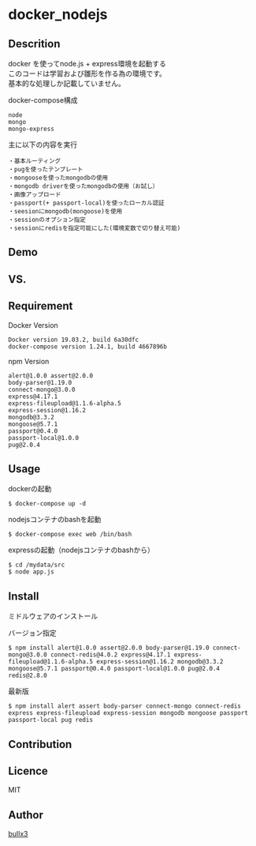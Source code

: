 # docker_nodejs

## Descrition

docker を使ってnode.js + express環境を起動する  
このコードは学習および雛形を作る為の環境です。  
基本的な処理しか記載していません。

docker-compose構成  

    node
    mongo
    mongo-express

主に以下の内容を実行  

    ・基本ルーティング
    ・pugを使ったテンプレート
    ・mongooseを使ったmongodbの使用
    ・mongodb driverを使ったmongodbの使用（お試し）
    ・画像アップロード
    ・passport(+ passport-local)を使ったローカル認証
    ・seesionにmongodb(mongoose)を使用
    ・sessionのオプション指定
    ・sessionにredisを指定可能にした(環境変数で切り替え可能)

## Demo

## VS. 

## Requirement

Docker Version

    Docker version 19.03.2, build 6a30dfc
    docker-compose version 1.24.1, build 4667896b


npm Version

    alert@1.0.0 assert@2.0.0
    body-parser@1.19.0
    connect-mongo@3.0.0
    express@4.17.1
    express-fileupload@1.1.6-alpha.5
    express-session@1.16.2
    mongodb@3.3.2
    mongoose@5.7.1
    passport@0.4.0
    passport-local@1.0.0
    pug@2.0.4

## Usage

dockerの起動

    $ docker-compose up -d

nodejsコンテナのbashを起動

    $ docker-compose exec web /bin/bash


expressの起動（nodejsコンテナのbashから）

    $ cd /mydata/src
    $ node app.js

## Install

ミドルウェアのインストール

バージョン指定

    $ npm install alert@1.0.0 assert@2.0.0 body-parser@1.19.0 connect-mongo@3.0.0 connect-redis@4.0.2 express@4.17.1 express-fileupload@1.1.6-alpha.5 express-session@1.16.2 mongodb@3.3.2 mongoose@5.7.1 passport@0.4.0 passport-local@1.0.0 pug@2.0.4 redis@2.8.0

最新版

    $ npm install alert assert body-parser connect-mongo connect-redis express express-fileupload express-session mongodb mongoose passport passport-local pug redis


## Contribution

## Licence

MIT

## Author

[bullx3](https://github.com/bullx3)